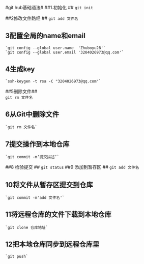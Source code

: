 #git hub基础语法#
##1.初始化 ##
`git init  `

##2修改文件路经  ##
 `git add 文件名`
## 3配置全局的name和email ##
    `git config --global user.name  'Zhuboyu28'`
    `git config --global user.email '3204026973@qq.com'`
## 4生成key ##
    `ssh-keygen -t rsa -C "3204026973@qq.com"`

##5删除文件##  
 `git rm 文件名  `

## 6从Git中删除文件  ##  
    `git rm 文件名`

## 7提交操作到本地仓库 ##   
    `git commit -m‘提交描述’`
##8 检验提交 ##
    `git status`
##9 添加到暂存区 ##
    `git add 文件名`
## 10将文件从暂存区提交到仓库 ##
    `git commit -m'add 文件名'`
## 11将远程仓库的文件下载到本地仓库 ##
    `git clone 仓库地址`
## 12把本地仓库同步到远程仓库里 ##    
    `git push`

